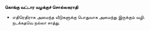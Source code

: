 **கொங்கு வட்டார வழக்குச் சொல்லகராதி**
- எதிரெதிராக அமைந்த வீடுகளுக்கு பொதுவாக அமைந்து இருக்கும் வழி. நடக்கதவெ நல்லா சாத்து.

